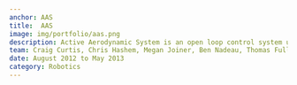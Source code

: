 ```yaml
---
anchor: AAS 
title:  AAS  
image: img/portfolio/aas.png
description: Active Aerodynamic System is an open loop control system using the martensite to austenite transition of nickel titanium alloy (Nitinol) to control the aileron of a model airplane wing.  This led to a poster publication at the ASME IMECE 2013 conference under publication number IMECE2013-65147.
team: Craig Curtis, Chris Hashem, Megan Joiner, Ben Nadeau, Thomas Fuller
date: August 2012 to May 2013
category: Robotics
---
```

